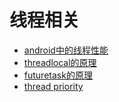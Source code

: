 # 线程相关

- [android中的线程性能](thread_performance.md)
- [threadlocal的原理](threadlocal.md)
- [futuretask的原理](futuretask.md)
- [thread priority](thread_priority.md)
